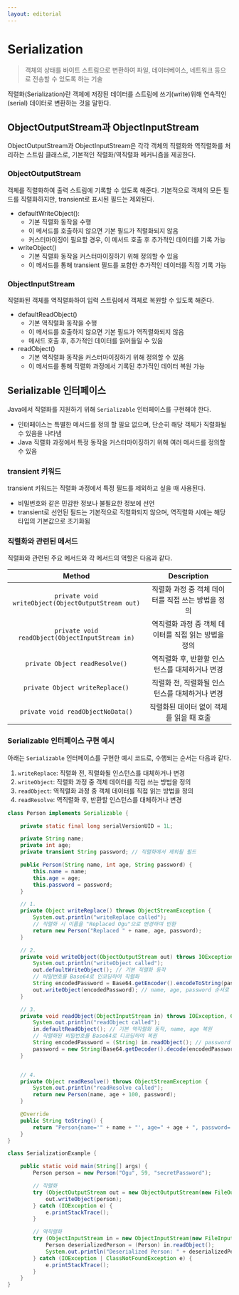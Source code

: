 ```yaml
---
layout: editorial
---
```


# Serialization

> 객체의 상태를 바이트 스트림으로 변환하여 파일, 데이터베이스, 네트워크 등으로 전송할 수 있도록 하는 기술

직렬화(Serialization)란 객체에 저장된 데이터를 스트림에 쓰기(write)위해 연속적인(serial) 데이터로 변환하는 것을 말한다.

## ObjectOutputStream과 ObjectInputStream

ObjectOutputStream과 ObjectInputStream은 각각 객체의 직렬화와 역직렬화를 처리하는 스트림 클래스로, 기본적인 직렬화/역직렬화 메커니즘을 제공한다.

### ObjectOutputStream

객체를 직렬화하여 출력 스트림에 기록할 수 있도록 해준다. 기본적으로 객체의 모든 필드를 직렬화하지만, transient로 표시된 필드는 제외된다.

- defaultWriteObject():
    - 기본 직렬화 동작을 수행
    - 이 메서드를 호출하지 않으면 기본 필드가 직렬화되지 않음
    - 커스터마이징이 필요할 경우, 이 메서드 호출 후 추가적인 데이터를 기록 가능
- writeObject()
    - 기본 직렬화 동작을 커스터마이징하기 위해 정의할 수 있음
    - 이 메서드를 통해 transient 필드를 포함한 추가적인 데이터를 직접 기록 가능

### ObjectInputStream

직렬화된 객체를 역직렬화하여 입력 스트림에서 객체로 복원할 수 있도록 해준다.

- defaultReadObject()
    - 기본 역직렬화 동작을 수행
    - 이 메서드를 호출하지 않으면 기본 필드가 역직렬화되지 않음
    - 메서드 호출 후, 추가적인 데이터를 읽어들일 수 있음
- readObject()
    - 기본 역직렬화 동작을 커스터마이징하기 위해 정의할 수 있음
    - 이 메서드를 통해 직렬화 과정에서 기록된 추가적인 데이터 복원 가능

## Serializable 인터페이스

Java에서 직렬화를 지원하기 위해 `Serializable` 인터페이스를 구현해야 한다.

- 인터페이스는 특별한 메서드를 정의 할 필요 없으며, 단순히 해당 객체가 직렬화될 수 있음을 나타냄
- Java 직렬화 과정에서 특정 동작을 커스터마이징하기 위해 여러 메서드를 정의할 수 있음

### transient 키워드

transient 키워드는 직렬화 과정에서 특정 필드를 제외하고 싶을 때 사용된다.

- 비밀번호와 같은 민감한 정보나 불필요한 정보에 선언
- transient로 선언된 필드는 기본적으로 직렬화되지 않으며, 역직렬화 시에는 해당 타입의 기본값으로 초기화됨

### 직렬화와 관련된 메서드

직렬화와 관련된 주요 메서드와 각 메서드의 역할은 다음과 같다.

|                       Method                       |          Description           |
|:--------------------------------------------------:|:------------------------------:|
| `private void writeObject(ObjectOutputStream out)` | 직렬화 과정 중 객체 데이터를 직접 쓰는 방법을 정의  |
|  `private void readObject(ObjectInputStream in)`   | 역직렬화 과정 중 객체 데이터를 직접 읽는 방법을 정의 |
|           `private Object readResolve()`           |   역직렬화 후, 반환할 인스턴스를 대체하거나 변경   |
|          `private Object writeReplace()`           |   직렬화 전, 직렬화될 인스턴스를 대체하거나 변경   |
|         `private void readObjectNoData()`          |    직렬화된 데이터 없이 객체를 읽을 때 호출     |

### Serializable 인터페이스 구현 예시

아래는 `Serializable` 인터페이스를 구현한 예시 코드로, 수행되는 순서는 다음과 같다.

1. `writeReplace`: 직렬화 전, 직렬화될 인스턴스를 대체하거나 변경
2. `writeObject`: 직렬화 과정 중 객체 데이터를 직접 쓰는 방법을 정의
3. `readObject`: 역직렬화 과정 중 객체 데이터를 직접 읽는 방법을 정의
4. `readResolve`: 역직렬화 후, 반환할 인스턴스를 대체하거나 변경

```java
class Person implements Serializable {

    private static final long serialVersionUID = 1L;

    private String name;
    private int age;
    private transient String password; // 직렬화에서 제외될 필드

    public Person(String name, int age, String password) {
        this.name = name;
        this.age = age;
        this.password = password;
    }

    // 1.
    private Object writeReplace() throws ObjectStreamException {
        System.out.println("writeReplace called");
        // 직렬화 시 이름을 "Replaced Ogu"으로 변경하여 반환
        return new Person("Replaced " + name, age, password);
    }

    // 2.
    private void writeObject(ObjectOutputStream out) throws IOException {
        System.out.println("writeObject called");
        out.defaultWriteObject(); // 기본 직렬화 동작
        // 비밀번호를 Base64로 인코딩하여 직렬화
        String encodedPassword = Base64.getEncoder().encodeToString(password.getBytes());
        out.writeObject(encodedPassword); // name, age, password 순서로 직렬화
    }

    // 3.
    private void readObject(ObjectInputStream in) throws IOException, ClassNotFoundException {
        System.out.println("readObject called");
        in.defaultReadObject(); // 기본 역직렬화 동작, name, age 복원
        // 직렬화된 비밀번호를 Base64로 디코딩하여 복원
        String encodedPassword = (String) in.readObject(); // password 복원
        password = new String(Base64.getDecoder().decode(encodedPassword));
    }


    // 4.
    private Object readResolve() throws ObjectStreamException {
        System.out.println("readResolve called");
        return new Person(name, age + 100, password);
    }

    @Override
    public String toString() {
        return "Person{name='" + name + "', age=" + age + ", password='" + password + "'}";
    }
}

class SerializationExample {

    public static void main(String[] args) {
        Person person = new Person("Ogu", 59, "secretPassword");

        // 직렬화
        try (ObjectOutputStream out = new ObjectOutputStream(new FileOutputStream("person.ser"))) {
            out.writeObject(person);
        } catch (IOException e) {
            e.printStackTrace();
        }

        // 역직렬화
        try (ObjectInputStream in = new ObjectInputStream(new FileInputStream("person.ser"))) {
            Person deserializedPerson = (Person) in.readObject();
            System.out.println("Deserialized Person: " + deserializedPerson);
        } catch (IOException | ClassNotFoundException e) {
            e.printStackTrace();
        }
    }
}
```
